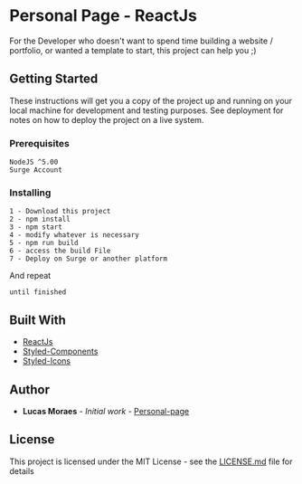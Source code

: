# Personal Page - ReactJs 

For the Developer who doesn't want to spend time building a website / portfolio, 
or wanted a template to start, this project can help you ;)

## Getting Started

These instructions will get you a copy of the project up and running on your local machine for development and testing purposes. See deployment for notes on how to deploy the project on a live system.

### Prerequisites

```
NodeJS ^5.00
Surge Account
```

### Installing

```
1 - Download this project
2 - npm install
3 - npm start
4 - modify whatever is necessary
5 - npm run build
6 - access the build File
7 - Deploy on Surge or another platform
```

And repeat

```
until finished
```

## Built With

* [ReactJs](https://pt-br.reactjs.org/)
* [Styled-Components](https://styled-components.com/)
* [Styled-Icons](https://styled-icons.js.org/)


## Author

* **Lucas Moraes** - *Initial work* - [Personal-page](https://github.com/lucas-moraes/personal-page)

## License

This project is licensed under the MIT License - see the [LICENSE.md](LICENSE.md) file for details

